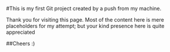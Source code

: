 #This is my first Git project created by a push from my machine. 

Thank you for visiting this page. Most of the content here is mere placeholders for my attempt; but your kind presence here is quite appreciated

##Cheers :)